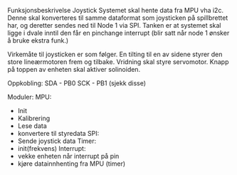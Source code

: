 Funksjonsbeskrivelse Joystick
Systemet skal hente data fra MPU vha i2c. Denne skal konverteres til samme dataformat som joysticken på spillbrettet har, og deretter sendes ned til Node 1 via SPI. 
Tanken er at systemet skal ligge i dvale inntil den får en pinchange interrupt (blir satt når node 1 ønsker å bruke ekstra funk.)

Virkemåte til joysticken er som følger. En tilting til en av sidene styrer den store lineærmotoren frem og tilbake. 
Vridning skal styre servomotor.
Knapp på toppen av enheten skal aktiver solinoiden.


Oppkobling:
SDA - PB0
SCK - PB1 (sjekk disse)


Moduler:
MPU:
- Init
- Kalibrering
- Lese data
- konvertere til styredata
SPI:
- Sende joystick data
Timer:
- init(frekvens)
Interrupt:
- vekke enheten når interrupt på pin
- kjøre datainnhenting fra MPU (timer)

